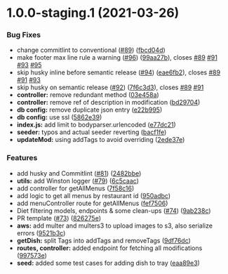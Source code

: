 # 1.0.0-staging.1 (2021-03-26)


### Bug Fixes

* change commitlint to conventional ([#89](https://github.com/Nomi-Technologies/menu-service/issues/89)) ([fbcd04d](https://github.com/Nomi-Technologies/menu-service/commit/fbcd04dcb0bd663516d72e6924c41b4e0b4b4873))
* make footer max line rule a warning ([#96](https://github.com/Nomi-Technologies/menu-service/issues/96)) ([99aa27b](https://github.com/Nomi-Technologies/menu-service/commit/99aa27b8f9d1dd0cb823f05d3dd970a6ca9f085c)), closes [#89](https://github.com/Nomi-Technologies/menu-service/issues/89) [#91](https://github.com/Nomi-Technologies/menu-service/issues/91) [#93](https://github.com/Nomi-Technologies/menu-service/issues/93) [#95](https://github.com/Nomi-Technologies/menu-service/issues/95)
* skip husky inline before semantic release ([#94](https://github.com/Nomi-Technologies/menu-service/issues/94)) ([eae6fb2](https://github.com/Nomi-Technologies/menu-service/commit/eae6fb2613184db88bbad6b83690f379bcb7174e)), closes [#89](https://github.com/Nomi-Technologies/menu-service/issues/89) [#91](https://github.com/Nomi-Technologies/menu-service/issues/91) [#93](https://github.com/Nomi-Technologies/menu-service/issues/93)
* skip husky on semantic release ([#92](https://github.com/Nomi-Technologies/menu-service/issues/92)) ([7f6c3d3](https://github.com/Nomi-Technologies/menu-service/commit/7f6c3d3a2ab3963d8361fc221cd1d97a1c13d91c)), closes [#89](https://github.com/Nomi-Technologies/menu-service/issues/89) [#91](https://github.com/Nomi-Technologies/menu-service/issues/91)
* **controller:** remove redundant method ([03e458a](https://github.com/Nomi-Technologies/menu-service/commit/03e458a4609ad8ab33ea10ac727bc8d8c532724e))
* **controller:** remove ref of description in modification ([bd29704](https://github.com/Nomi-Technologies/menu-service/commit/bd29704c53a2f969f2e2810da8b091e55f0aef16))
* **db config:** remove duplicate json entry ([e22b995](https://github.com/Nomi-Technologies/menu-service/commit/e22b9950ee8d75e5c24d18d9c6a60a0aae76057e))
* **db config:** use ssl ([5862e39](https://github.com/Nomi-Technologies/menu-service/commit/5862e3968449485d6f81f2ef65830f0a30514211))
* **index.js:** add limit to bodyparser.urlencoded ([e77dc21](https://github.com/Nomi-Technologies/menu-service/commit/e77dc21ff729af5b74a5860e00e54329382e956e))
* **seeder:** typos and actual seeder reverting ([bacf1fe](https://github.com/Nomi-Technologies/menu-service/commit/bacf1fe426363a4fe2d6b0ee32888785714f8c3f))
* **updateMod:** using addTags to avoid overriding ([2ede37e](https://github.com/Nomi-Technologies/menu-service/commit/2ede37ee1ef332ca0303bdd4a1855c25bdbe465f))


### Features

* add husky and Commitlint ([#81](https://github.com/Nomi-Technologies/menu-service/issues/81)) ([2482bbe](https://github.com/Nomi-Technologies/menu-service/commit/2482bbefb4446b9b5b94d65f6aed194b187e034d))
* **utils:** add Winston logger ([#79](https://github.com/Nomi-Technologies/menu-service/issues/79)) ([6c5caac](https://github.com/Nomi-Technologies/menu-service/commit/6c5caac37743ef1bdb0ebefdd84458f14e50f3ef))
* add controller for getAllMenus ([7f58c16](https://github.com/Nomi-Technologies/menu-service/commit/7f58c16c5dcf561f92590921248360616299538f))
* add logic to get all menus by restaurant id ([950adbc](https://github.com/Nomi-Technologies/menu-service/commit/950adbc07d13778802b25f6b303a62efb0a3993b))
* add menuController route for getAllMenus ([fef7506](https://github.com/Nomi-Technologies/menu-service/commit/fef7506880ece1ca08f93d5ee9f89078279f90b9))
* Diet filtering models, endpoints & some clean-ups ([#74](https://github.com/Nomi-Technologies/menu-service/issues/74)) ([9ab238c](https://github.com/Nomi-Technologies/menu-service/commit/9ab238c33c2113a4f2a58ca2eb3f297df68a1a49))
* PR template ([#73](https://github.com/Nomi-Technologies/menu-service/issues/73)) ([826275e](https://github.com/Nomi-Technologies/menu-service/commit/826275e455b9bb26bfbc99e441d5f746fc9304b8))
* **aws:** add multer and multers3 to upload images to s3, also serialize errors ([9521b3c](https://github.com/Nomi-Technologies/menu-service/commit/9521b3c5a59cfbac73dccc89b7552cdf8b0d0674))
* **getDish:** split Tags into addTags and removeTags ([9df76dc](https://github.com/Nomi-Technologies/menu-service/commit/9df76dc2bd1cf11251ab0a7463001b0085268c62))
* **routes, controller:** added endpoint for fetching all modifications ([997573e](https://github.com/Nomi-Technologies/menu-service/commit/997573e9eb4a0ff0e4ffadd134a998b1309e5161))
* **seed:** added some test cases for adding dish to tray ([eaa89e3](https://github.com/Nomi-Technologies/menu-service/commit/eaa89e38fe88d3066e96537ec33f03516265a11c))
